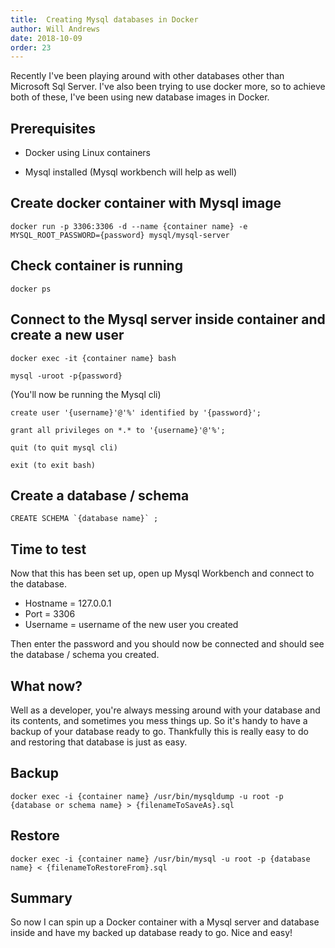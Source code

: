 ```yaml
---
title:  Creating Mysql databases in Docker
author: Will Andrews
date: 2018-10-09
order: 23
---
```


Recently I've been playing around with other databases other than Microsoft Sql Server. I've also been trying to use docker more, so to achieve both of these, I've been using new database images in Docker. 

## Prerequisites 

* Docker using Linux containers

* Mysql installed (Mysql workbench will help as well)


## Create docker container with Mysql image
```
docker run -p 3306:3306 -d --name {container name} -e MYSQL_ROOT_PASSWORD={password} mysql/mysql-server
```

## Check container is running
```
docker ps
```

## Connect to the Mysql server inside container and create a new user
```
docker exec -it {container name} bash

mysql -uroot -p{password}
```

(You'll now be running the Mysql cli)
```
create user '{username}'@'%' identified by '{password}';

grant all privileges on *.* to '{username}'@'%';

quit (to quit mysql cli)

exit (to exit bash)
```

## Create a database / schema
```
CREATE SCHEMA `{database name}` ;
```

## Time to test

Now that this has been set up, open up Mysql Workbench and connect to the database.

* Hostname = 127.0.0.1
* Port = 3306
* Username = username of the new user you created 

Then enter the password and you should now be connected and should see the database / schema you created.

## What now?

Well as a developer, you're always messing around with your database and its contents, and sometimes you mess things up. So it's handy to have a backup of your database ready to go. Thankfully this is really easy to do and restoring that database is just as easy.

## Backup
```
docker exec -i {container name} /usr/bin/mysqldump -u root -p {database or schema name} > {filenameToSaveAs}.sql
```

## Restore
```
docker exec -i {container name} /usr/bin/mysql -u root -p {database name} < {filenameToRestoreFrom}.sql
```

## Summary
So now I can spin up a Docker container with a Mysql server and database inside and have my backed up database ready to go. Nice and easy!